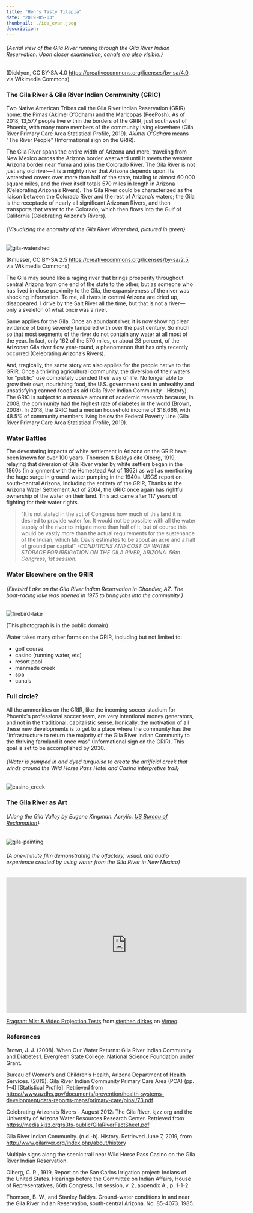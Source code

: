 ```yaml
---
title: "Hen's Tasty Tilapia"
date: "2019-05-03"
thumbnail: ./ida_evan.jpeg
description:
---
```


###### {Aerial view of the Gila River running through the Gila River Indian Reservation. Upon closer examination, canals are also visible.}

(Dicklyon, CC BY-SA 4.0 <https://creativecommons.org/licenses/by-sa/4.0>, via Wikimedia Commons)

### The Gila River & Gila River Indian Community (GRIC)

Two Native American Tribes call the Gila River Indian Reservation (GRIR) home: the Pimas (Akimel O’Odham) and the Maricopas (PeePosh). As of 2018, 13,577 people live within the borders of the GRIR, just southwest of Phoenix, with many more members of the community living elsewhere (Gila River Primary Care Area Statistical Profile, 2019). *Akimel O'Odham* means "The River People" (Informational sign on the GRIR).

The Gila River spans the entire width of Arizona and more, traveling from New Mexico across the Arizona border westward until it meets the western Arizona border near Yuma and joins the Colorado River. The Gila River is not just any old river—it is a mighty river that Arizona depends upon. Its watershed covers over more than half of the state, totaling to almost 60,000 square miles, and the river itself totals 570 miles in length in Arizona (Celebrating Arizona’s Rivers). The Gila River could be characterized as the liaison between the Colorado River and the rest of Arizona’s waters; the Gila is the receptacle of nearly all significant Arizonan Rivers, and then transports that water to the Colorado, which then flows into the Gulf of California (Celebrating Arizona’s Rivers).

###### {Visualizing the enormity of the Gila River Watershed, pictured in green}

![gila-watershed](./gila_watershed.png)

(Kmusser, CC BY-SA 2.5 <https://creativecommons.org/licenses/by-sa/2.5>, via Wikimedia Commons)

The Gila may sound like a raging river that brings prosperity throughout central Arizona from one end of the state to the other, but as someone who has lived in close proximity to the Gila, the expansiveness of the river was shocking information. To me, all rivers in central Arizona are dried up, disappeared. I drive by the Salt River all the time, but that is not a river—only a skeleton of what once was a river. 

Same applies for the Gila. Once an abundant river, it is now showing clear evidence of being severely tampered with over the past century. So much so that most segments of the river do not contain any water at all most of the year. In fact, only 162 of the 570 miles, or about 28 percent, of the Arizonan Gila river flow year-round, a phenomenon that has only recently occurred (Celebrating Arizona’s Rivers). 

And, tragically, the same story arc also applies for the people native to the GRIR. Once a thriving agricultural community, the diversion of their waters for "public" use completely upended their way of life. No longer able to grow their own, nourishing food, the U.S. government sent in unhealthy and unsatisfying canned foods as aid (Gila River Indian Community - History). The GRIC is subject to a massive amount of academic research because, in 2008, the community had the highest rate of diabetes in the world (Brown, 2008). In 2018, the GRIC had a median household income of $18,666, with 48.5% of community members living below the Federal Poverty Line (Gila River Primary Care Area Statistical Profile, 2019).


### Water Battles

The devestating impacts of white settlement in Arizona on the GRIR have been known for over 100 years. Thomsen & Baldys cite Olberg, 1919, relaying that diversion of Gila River water by white settlers began in the 1860s (in alignment with the Homestead Act of 1862) as well as mentioning the huge surge in ground-water pumping in the 1940s. USGS report on south-central Arizona, including the entirety of the GRIR, Thanks to the Arizona Water Settlement Act of 2004, the GRIC once again has rightful ownership of the water on their land. This act came after 117 years of fighting for their water rights. 

<blockquote>
    "It is not stated in the act of Congress how much of this land it is desired to provide water for. It would not be possible with all the water supply of the river to irrigate more than half of it, but of course this would be vastly more than the actual requirements for the sustenance of the Indian, which Mr. Davis estimates to be about an acre and a half of ground per capital" <i>-CONDITIONS AND COST OF WATER STORAGE FOR IRRIGATION ON THE GILA RIVER, ARIZONA. 56th Congress, 1st session.</i>
</blockquote>

### Water Elsewhere on the GRIR

###### {Firebird Lake on the Gila River Indian Reservation in Chandler, AZ. The boat-racing lake was opened in 1975 to bring jobs into the community.}

![firebird-lake](./firebird_lake.jpeg)

(This photograph is in the public domain)

Water takes many other forms on the GRIR, including but not limited to:
* golf course
* casino (running water, etc)
* resort pool
* manmade creek
* spa 
* canals

### Full circle?

All the ammenities on the GRIR, like the incoming soccer stadium for Phoenix's professional soccer team, are very intentional money generators, and not in the traditional, capitalistic sense. Ironically, the motivation of all these new developments is to get to a place where the community has the "infrastructure to return the majority of the Gila River Indian Community to the thriving farmland it once was" (Informational sign on the GRIR). This goal is set to be accomplished by 2030.

###### {Water is pumped in and dyed turquoise to create the artificial creek that winds around the Wild Horse Pass Hotel and Casino interpretive trail}

![casino_creek](./casino_creek.jpg)

### The Gila River as Art

###### {Along the Gila Valley by Eugene Kingman. Acrylic. [US Bureau of Reclamation](https://www.usbr.gov/museumproperty/art/ekingman2.html)}

![gila-painting](./gila_painting.jpeg)

###### {A one-minute film demonstrating the olfactory, visual, and audio experience created by using water from the Gila River in New Mexico} 

<iframe src="https://player.vimeo.com/video/230196025" width="640" height="360" frameborder="0" allow="autoplay; fullscreen; picture-in-picture" allowfullscreen></iframe>
<p><a href="https://vimeo.com/230196025">Fragrant Mist &amp; Video Projection Tests</a> from <a href="https://vimeo.com/stephendirkes">stephen dirkes</a> on <a href="https://vimeo.com">Vimeo</a>.</p>

### References

Brown, J. J. (2008). When Our Water Returns: Gila River Indian Community and Diabetes1. Evergreen State College: National Science Foundation under Grant.

Bureau of Women’s and Children’s Health, Arizona Department of Health Services. (2019). Gila River Indian Community Primary Care Area (PCA) (pp. 1–4) [Statistical Profile]. Retrieved from https://www.azdhs.gov/documents/prevention/health-systems-development/data-reports-maps/primary-care/pinal/73.pdf

Celebrating Arizona’s Rivers - August 2012: The Gila River. kjzz.org and the University of Arizona Water Resources Research Center. Retrieved from https://media.kjzz.org/s3fs-public/GilaRiverFactSheet.pdf.

Gila River Indian Community. (n.d.-b). History. Retrieved June 7, 2019, from http://www.gilariver.org/index.php/about/history

Multiple signs along the scenic trail near Wild Horse Pass Casino on the Gila River Indian Reservation.

Olberg, C. R., 1919, Report on the San Carlos Irrigation project: Indians of the United States. Hearings before the Committee on Indian Affairs, House of Representatives, 66th Congress, 1st session, v. 2, appendix A., p. 1-1-2.

Thomsen, B. W., and Stanley Baldys. Ground-water conditions in and near the Gila River Indian Reservation, south-central Arizona. No. 85-4073. 1985.




